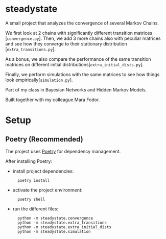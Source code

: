 # steadystate
A small project that analyzes the convergence of several Markov Chains.

We first look at 2 chains with significantly different transition matrices
[`convergence.py`].
Then, we add 3 more chains also with peculiar matrices and see how they converge
to their stationary distribution [`extra_transitions.py`].

As a bonus, we also compare the performance of the same transition matrices on
different initial distributions[`extra_initial_dists.py`].

Finally, we perform simulations with the same matrices to see how things look
empirically[`simulation.py`].

Part of my class in Bayesian Networks and Hidden Markov Models.

Built together with my colleague Mara Fodor.


# Setup
## Poetry (Recommended)
The project uses [Poetry](https://python-poetry.org/) for dependency management.

After installing Poetry:

- install project dependencies:

        poetry install

- activate the project environment:

        poetry shell

- run the different files:

        python -m steadystate.convergence
        python -m steadystate.extra_transitions
        python -m steadystate.extra_initial_dists
        python -m steadystate.simulation

